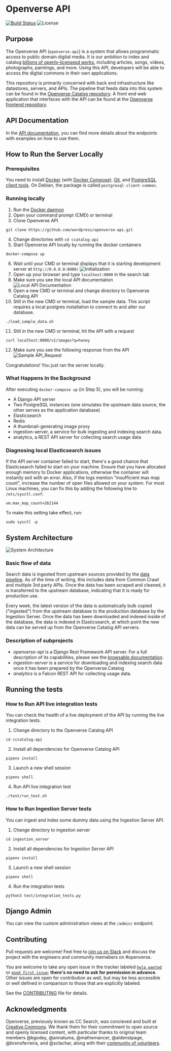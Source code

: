 # Openverse API

[![Build Status](https://travis-ci.org/wordpress/openverse-api.svg?branch=master)](https://travis-ci.org/wordpress/openverse-api)
![License](https://img.shields.io/github/license/wordpress/openverse-api.svg?style=flat)

## Purpose

The Openverse API (`openverse-api`) is a system that allows programmatic access to public domain digital media. It is our ambition to index and catalog [billions of openly-licensesd works](https://stateof.creativecommons.org/), including articles, songs, videos, photographs, paintings, and more. Using this API, developers will be able to access the digital commons in their own applications.

This repository is primarily concerned with back end infrastructure like datastores, servers, and APIs. The pipeline that feeds data into this system can be found in the [Openverse Catalog repository](https://github.com/creativecommons/openverse-catalog). A front end web application that interfaces with the API can be found at the [Openverse frontend repository](https://github.com/creativecommons/openverse-frontend).

## API Documentation

In the [API documentation](https://api.creativecommons.engineering), you can find more details about the endpoints with examples on how to use them.

## How to Run the Server Locally

### Prerequisites

You need to install [Docker](https://docs.docker.com/install/) (with [Docker Compose](https://docs.docker.com/compose/install/)), [Git](https://git-scm.com/downloads), and [PostgreSQL client tools](https://www.postgresql.org/download/). On Debian, the package is called `postgresql-client-common`.

### Running locally

1. Run the [Docker daemon](https://docs.docker.com/config/daemon/)
2. Open your command prompt (CMD) or terminal
3. Clone Openverse API
```
git clone https://github.com/wordpress/openverse-api.git
```
4. Change directories with `cd ccatalog-api`
5. Start Openverse API locally by running the docker containers
```
docker-compose up
```
6. Wait until your CMD or terminal displays that it is starting development server at `http://0.0.0.0:8000/`
![Initialization](initialization.PNG)
7. Open up your browser and type `localhost:8000` in the search tab
8. Make sure you see the local API documentation
![Local API Documentation](local_api_documentation.PNG)
9. Open a new CMD or terminal and change directory to Openverse Catalog API
10. Still in the new CMD or terminal, load the sample data. This script requires a local postgres installation to connect to and alter our database.
```
./load_sample_data.sh
```
11. Still in the new CMD or terminal, hit the API with a request
```
curl localhost:8000/v1/images?q=honey
```
12. Make sure you see the following response from the API
![Sample API_Request](localhost_request.PNG)

Congratulations! You just ran the server locally.

### What Happens In the Background

After executing `docker-compose up` (in Step 5), you will be running:

- A Django API server
- Two PostgreSQL instances (one simulates the upstream data source, the other serves as the application database)
- Elasticsearch
- Redis
- A thumbnail-generating image proxy
- ingestion-server, a service for bulk ingesting and indexing search data.
- analytics, a REST API server for collecting search usage data

### Diagnosing local Elasticsearch issues

If the API server container failed to start, there's a good chance that Elasticsearch failed to start on your machine. Ensure that you have allocated enough memory to Docker applications, otherwise the container will instantly exit with an error. Also, if the logs mention "insufficient max map count", increase the number of open files allowed on your system. For most Linux machines, you can fix this by adding the following line to `/etc/sysctl.conf`:

```
vm.max_map_count=262144
```

To make this setting take effect, run:

```
sudo sysctl -p
```

## System Architecture

![System Architecture](system_architecture.png)

### Basic flow of data

Search data is ingested from upstream sources provided by the [data pipeline](https://github.com/creativecommons/openverse). As of the time of writing, this includes data from Common Crawl and multiple 3rd party APIs. Once the data has been scraped and cleaned, it is transferred to the upstream database, indicating that it is ready for production use.

Every week, the latest version of the data is automatically bulk copied ("ingested") from the upstream database to the production database by the Ingestion Server. Once the data has been downloaded and indexed inside of the database, the data is indexed in Elasticsearch, at which point the new data can be served up from the Openverse Catalog API servers.

### Description of subprojects

- _openverse-api_ is a Django Rest Framework API server. For a full description of its capabilities, please see the [browsable documentation](https://api.creativecommons.engineering).
- _ingestion-server_ is a service for downloading and indexing search data once it has been prepared by the Openverse.Catalog
- _analytics_ is a Falcon REST API for collecting usage data.

## Running the tests

### How to Run API live integration tests

You can check the health of a live deployment of the API by running the live integration tests.

1. Change directory to the Openverse Catalog API
```
cd cccatalog-api
```
2. Install all dependencies for Openverse Catalog API
```
pipenv install
```
3. Launch a new shell session
```
pipenv shell
```
4. Run API live integration test
```
./test/run_test.sh
```

### How to Run Ingestion Server tests

You can ingest and index some dummy data using the Ingestion Server API.

1. Change directory to ingestion server

```
cd ingestion_server
```

2. Install all dependencies for Ingestion Server API

```
pipenv install
```

3. Launch a new shell session

```
pipenv shell
```

4. Run the integration tests

```
python3 test/integration_tests.py
```

## Django Admin

You can view the custom administration views at the `/admin/` endpoint.

## Contributing

Pull requests are welcome! Feel free to [join us on Slack](https://make.wordpress.org/chat/) and discuss the project with the engineers and community memebers on #openverse.

You are welcome to take any open issue in the tracker labeled [`help wanted`](https://github.com/wordpress/openverse-api/labels/help%20wanted) or [`good first issue`](https://github.com/wordpress/openverse-api/labels/good%20first%20issue); **there's no need to ask for permission in advance**. Other issues are open for contribution as well, but may be less accessible or well defined in comparison to those that are explicitly labeled.

See the [CONTRIBUTING](CONTRIBUTING.md) file for details.

## Acknowledgments

Openverse, previously known as CC Search, was concieved and built at [Creative Commons](https://creativecommons.org). We thank them for their commitment to open source and openly licensed content, with particular thanks to original team members @kgodey, @annatuma, @mathemancer, @aldenstpage, @brenoferreira, and @sclachar, along with their [community of volunteers](https://opensource.creativecommons.org/community/community-team/).
